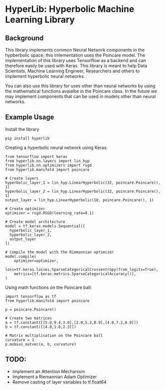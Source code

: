 # HyperLib: Hyperbolic Machine Learning Library

## Background
This library implements common Neural Network components in the hypberbolic space; this imlementation uses the Poincare model. The implementation of this library uses Tensorflow as a backend and can therefore easily be used with Keras. This library is meant to help Data Scientists, Machine Learning Engineer, Researchers and others to implement hyperbolic neural networks.

You can also use this library for uses other than neural networks by using the mathematical functions avaialbe in the Poincare class. In the future we may implement components that can be used in models other than neural networks.

## Example Usage

Install the library
```
pip install hyperlib
```

Creating a hyperbolic neural network using Keras:
```
from tensorflow import keras
from hyperlib.nn.layers import lin_hyp
from hyperlib.nn.optimizers import rsgd
from hyperlib.manifold import poincare

# Create layers
hyperbolic_layer_1 = lin_hyp.LinearHyperbolic(32, poincare.Poincare(), 1)
hyperbolic_layer_2 = lin_hyp.LinearHyperbolic(32, poincare.Poincare(), 1)
output_layer = lin_hyp.LinearHyperbolic(10, poincare.Poincare(), 1)

# Create optimizer
optimizer = rsgd.RSGD(learning_rate=0.1)

# Create model architecture
model = tf.keras.models.Sequential([
  hyperbolic_layer_1,
  hyperbolic_layer_2,
  output_layer
])

# Compile the model with the Riemannian optimizer            
model.compile(
    optimizer=optimizer,
    loss=tf.keras.losses.SparseCategoricalCrossentropy(from_logits=True),
    metrics=[tf.keras.metrics.SparseCategoricalAccuracy()],
)
```

Using math functions on the Poincare ball:
```
import tensorflow as tf
from hyperlib.manifold import poincare

p = poincare.Poincare()

# Create two matrices
a = tf.constant([[5.0,9.4,3.0],[2.0,5.2,8.9],[4.0,7.2,8.9]])
b = tf.constant([[4.8,1.0,2.3]])

# Matrix multiplication on the Poincare ball
curvature = 1
p.mobius_matvec(a, b, curvature)
```

## TODO:
- Implement an Attention Mechanism
- Implement a Riemannian Adam Optimizer
- Remove casting of layer variables to tf.float64
